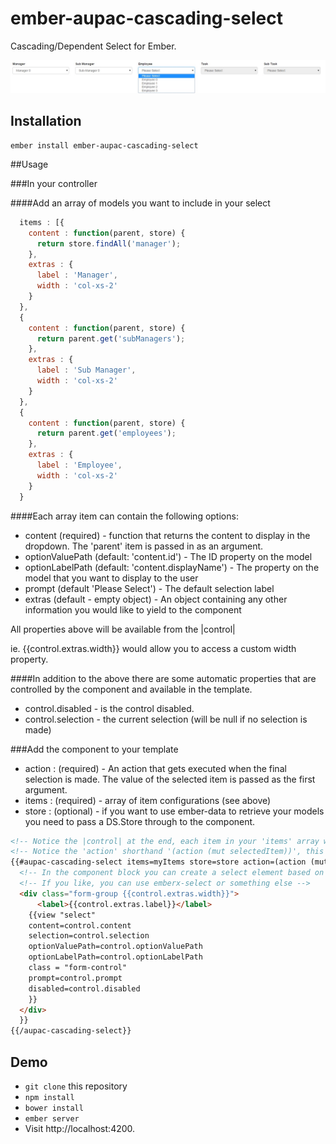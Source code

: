 # ember-aupac-cascading-select

Cascading/Dependent Select for Ember.

![alt tag](https://github.com/aupac/ember-aupac-cascading-select/blob/master/example.jpg)


## Installation

```
ember install ember-aupac-cascading-select
```

##Usage

###In your controller

####Add an array of models you want to include in your select
```javascript
  items : [{
    content : function(parent, store) {
      return store.findAll('manager');
    },
    extras : {
      label : 'Manager',
      width : 'col-xs-2'
    }
  },
  {
    content : function(parent, store) {
      return parent.get('subManagers');
    },
    extras : {
      label : 'Sub Manager',
      width : 'col-xs-2'
    }
  },
  {
    content : function(parent, store) {
      return parent.get('employees');
    },
    extras : {
      label : 'Employee',
      width : 'col-xs-2'
    }
  }
```

####Each array item can contain the following options:

-    content (required) - function that returns the content to display in the dropdown.  The 'parent' item is passed in as an argument.
-    optionValuePath (default: 'content.id') - The ID property on the model
-    optionLabelPath (default: 'content.displayName') - The property on the model that you want to display to the user
-    prompt (default 'Please Select') - The default selection label
-    extras (default - empty object) - An object containing any other information you would like to yield to the component


All properties above will be available from the |control|

ie. {{control.extras.width}} would allow you to access a custom width property.

####In addition to the above there are some automatic properties that are controlled by the component and available in the template.

- control.disabled - is the control disabled.
- control.selection - the current selection (will be null if no selection is made)

###Add the component to your template


- action  : (required) - An action that gets executed when the final selection is made.  The value of the selected item is passed as the first argument.
- items : (required) - array of item configurations (see above)
- store : (optional) - if you want to use ember-data to retrieve your models you need to pass a DS.Store through to the component.

```html
<!-- Notice the |control| at the end, each item in your 'items' array will be passed to this variable -->
<!-- Notice the 'action' shorthand '(action (mut selectedItem))', this basically sets up an action to set the selectedItem property without actually needing the action on the controller -->
{{#aupac-cascading-select items=myItems store=store action=(action (mut selectedItem)) as |control|}}
  <!-- In the component block you can create a select element based on your control, here I am using the soon to be removed Ember.Select in Ember2.0.-->
  <!-- If you like, you can use emberx-select or something else -->
  <div class="form-group {{control.extras.width}}">
      <label>{{control.extras.label}}</label>
    {{view "select"
    content=control.content
    selection=control.selection
    optionValuePath=control.optionValuePath
    optionLabelPath=control.optionLabelPath
    class = "form-control"
    prompt=control.prompt
    disabled=control.disabled
    }}
  </div>
  }}
{{/aupac-cascading-select}}
``` 

## Demo

* `git clone` this repository
* `npm install`
* `bower install`
* `ember server`
* Visit http://localhost:4200.
